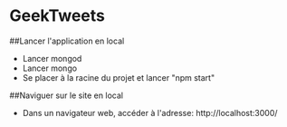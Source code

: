 # GeekTweets
##Lancer l'application en local

- Lancer mongod
- Lancer mongo
- Se placer à la racine du projet et lancer "npm start"

##Naviguer sur le site en local

- Dans un navigateur web, accéder à l'adresse: http://localhost:3000/
